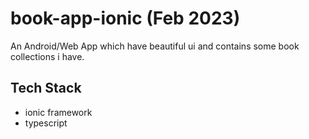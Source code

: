 # book-app-ionic (Feb 2023)

An Android/Web App which have beautiful ui and contains some book collections i have.

## Tech Stack
 - ionic framework
 - typescript
